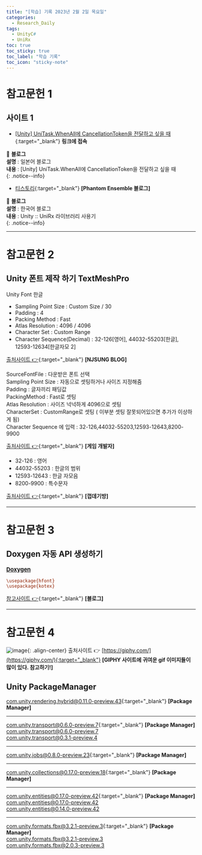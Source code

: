 ```yaml
---
title: "[학습] 기록 2023년 2월 2일 목요일"
categories:
  - Research_Daily
tags:
  - UnityC#
  - UniRx
toc: true
toc_sticky: true
toc_label: "학습 기록"
toc_icon: "sticky-note"
---
```


# 참고문헌 1

## 사이트 1
- [[Unity] UniTask.WhenAll에 CancellationToken을 전달하고 싶을 때](https://baba-s.hatenablog.com/entry/2022/11/24/153552){:target="_blank"} **링크에 접속** <br> 

📌 **블로그** <br>
**설명** : 일본어 블로그<br>
**내용** : [Unity] UniTask.WhenAll에 CancellationToken을 전달하고 싶을 때<br>
{: .notice--info}

- [티스토리](https://nidelva.tistory.com/27){:target="_blank"} **[Phantom Ensemble 블로그]**<br>

📌 **블로그** <br>
**설명** : 한국어 블로그<br>
**내용** : Unity :: UniRx 라이브러리 사용기<br>
{: .notice--info}

***
# 참고문헌 2

## Unity 폰트 제작 하기 TextMeshPro 
Unity Font 한글
   - Sampling Point Size : Custom Size / 30
   - Padding : 4
   - Packing Method : Fast
   - Atlas Resolution : 4096 / 4096
   - Character Set : Custom Range
   - Character Sequence(Decimal) : 32-126[영어], 44032-55203[한글], 12593-12634[한글자모 2]<br>

[출처사이트 👉](https://naakjii.tistory.com/65){:target="_blank"} **[NJSUNG BLOG]**<br>

SourceFontFile : 다운받은 폰트 선택<br>
Sampling Point Size : 자동으로 셋팅하거나 사이즈 지정해줌<br>
Padding : 글자끼리 패딩값<br>
PackingMethod : Fast로 셋팅<br>
Atlas Resolution : 사이즈 넉넉하게 4096으로 셋팅<br>
CharacterSet : CustomRange로 셋팅 ( 이부분 셋팅 잘못되어있으면 추가가 이상하게 됨)<br>
Character Sequence 에 입력 : 32-126,44032-55203,12593-12643,8200-9900<br>

[출처사이트 👉](https://cho22.tistory.com/61){:target="_blank"} **[게임 개발자]**<br>

- 32-126 : 영어
- 44032-55203 : 한글의 범위
- 12593-12643 : 한글 자모음
- 8200-9900 : 특수문자   

[출처사이트 👉](https://husk321.tistory.com/112){:target="_blank"} **[껍데기방]**<br>

***
# 참고문헌 3

## Doxygen 자동 API 생성하기
<b><u><span style="font-size:15px"> Doxygen </span></u></b><br>
```ini
\usepackage{hfont}
\usepackage{kotex}
```
[참고사이트 👉](https://channelofchaos.tistory.com/114){:target="_blank"} **[블로그]**<br>

***
# 참고문헌 4

![image](https://media1.giphy.com/media/jp8vmgIxRtKPmdnkyj/giphy.gif?cid=ecf05e47328ab653e6da460ffbf8bfa4a2781fac5df90c6c&rid=giphy.gif){: .align-center}
출처사이트 👉 [https://giphy.com/](https://giphy.com/){:target="_blank"} **[GIPHY 사이트에 귀여운 gif 이미지들이 많이 있다. 참고하기!]**<br>

## Unity PackageManager 

[com.unity.rendering.hybrid@0.11.0-preview.43](https://docs.unity3d.com/Packages/com.unity.rendering.hybrid@0.11/manual/index.html){:target="_blank"} **[Package Manager]**<br>

***
[com.unity.transport@0.6.0-preview.7](https://docs.unity3d.com/Packages/com.unity.transport@0.8/manual/index.html){:target="_blank"} **[Package Manager]**<br>
com.unity.transport@0.6.0-preview.7<br>
com.unity.transport@0.3.1-preview.4<br>

***
[com.unity.jobs@0.8.0-preview.23](https://docs.unity3d.com/Packages/com.unity.jobs@0.8/manual/index.html){:target="_blank"} **[Package Manager]**<br>

***
[com.unity.collections@0.17.0-preview.18](https://docs.unity3d.com/Packages/com.unity.collections@0.17/manual/index.html){:target="_blank"} **[Package Manager]**<br>

***
[com.unity.entities@0.17.0-preview.42](https://docs.unity3d.com/Packages/com.unity.entities@0.17/manual/ecs_entity_query.html){:target="_blank"} **[Package Manager]**<br>
com.unity.entities@0.17.0-preview.42<br>
com.unity.entities@0.14.0-preview.42<br>

***
[com.unity.formats.fbx@3.2.1-preview.3](https://docs.unity3d.com/Packages/com.unity.formats.fbx@2.0/manual/options.html){:target="_blank"} **[Package Manager]**<br>
com.unity.formats.fbx@3.2.1-preview.3<br>
com.unity.formats.fbx@2.0.3-preview.3<br>
